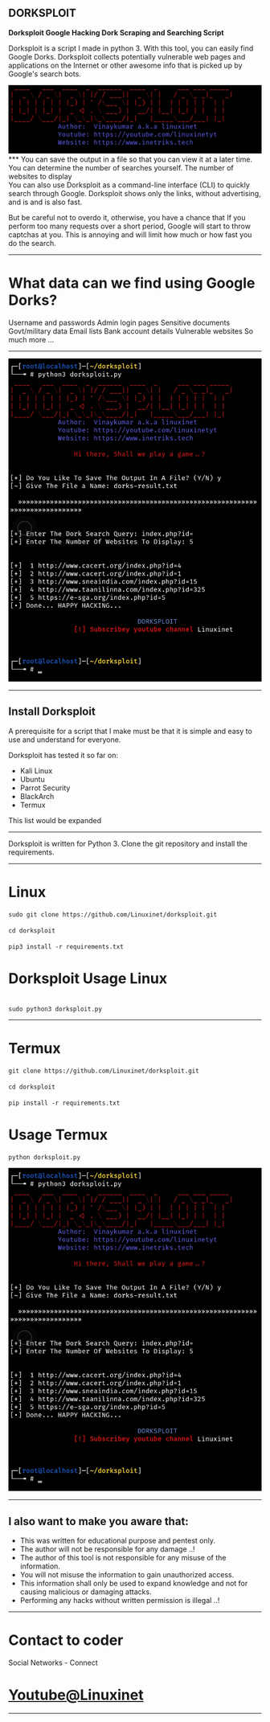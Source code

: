 ## DORKSPLOIT

**Dorksploit Google Hacking Dork Scraping and Searching Script**

Dorksploit is a script I made in python 3. With this tool, you can easily find Google Dorks. Dorksploit collects potentially vulnerable web pages and applications on the Internet or other awesome info that is picked up by Google's search bots.
                                                              
![Screenshot](Img/IMG_20201031_150826.jpg)                    ***
                                                              You can save the output in a file so that you can view it at a later time. You can determine the number of searches yourself. The number of websites to display                           
You can also use Dorksploit as a command-line interface (CLI) to quickly search through Google. Dorksploit shows only the links, without advertising, and is and is also fast.

But be careful not to overdo it, otherwise, you have a chance that If you perform too many requests over a short period, Google will start to throw captchas at you. This is annoying and will limit how much or how fast you do the search.
****


# What data can we find using Google Dorks?

Username and passwords
Admin login pages
Sensitive documents
Govt/military data
Email lists
Bank account details
Vulnerable websites
So much more …
****

![Screenshot](Img/IMG_20201031_150521.jpg)
****

## Install Dorksploit
A prerequisite for a script that I make must be that it is simple and easy to use and understand for everyone.

Dorksploit has tested it so far on:
* Kali Linux
* Ubuntu
* Parrot Security
* BlackArch
* Termux

This list would be expanded
****

Dorksploit is written for Python 3. Clone the git repository and install the requirements.
****

# Linux
```
sudo git clone https://github.com/Linuxinet/dorksploit.git

cd dorksploit

pip3 install -r requirements.txt
```
# Dorksploit Usage Linux
```

sudo python3 dorksploit.py

```
****

# Termux
```
git clone https://github.com/Linuxinet/dorksploit.git

cd dorksploit

pip install -r requirements.txt
```
# Usage Termux
```
python dorksploit.py
```
![Screenshot](Img/IMG_20201031_150521.jpg)
****


## I also want to make you aware that:
* This was written for educational purpose and pentest only.
* The author will not be responsible for any damage ..!
* The author of this tool is not responsible for any misuse of the information.
* You will not misuse the information to gain unauthorized access.
* This information shall only be used to expand knowledge and not for
causing malicious or damaging attacks.
* Performing any hacks without written permission is illegal ..!
****

# Contact to coder
Social Networks - Connect

# [Youtube@Linuxinet](https://youtube.com/Linuxinetyt)

***
